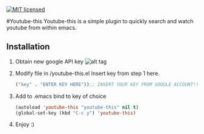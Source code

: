 [![MIT licensed](https://img.shields.io/badge/license-MIT-blue.svg)](https://raw.githubusercontent.com/hyperium/hyper/master/LICENSE)

#Youtube-this
Youtube-this is a simple plugin to quickly search and watch youtube from within emacs. 

## Installation 
1. Obtain new google API key 
![alt tag](http://imgur.com/1VkqRx7)

2. Modify file in /youtube-this.el
    Insert key from step 1 here.

    ```el
    ("key" . "ENTER KEY HERE"));; INSERT YOUR KEY FROM GOOGLE ACCOUNT!!!
    ```
3. Add to .emacs
    bind to key of choice
 
    ```el
    (autoload 'youtube-this "youtube-this" nil t)
    (global-set-key (kbd "C-c y") 'youtube-this)
    ```
4. Enjoy :) 
